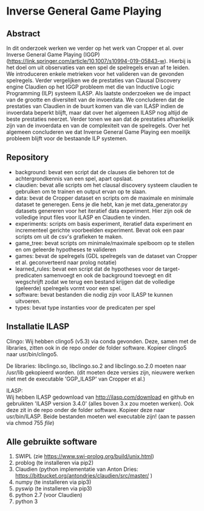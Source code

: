 # Inverse General Game Playing
## Abstract
In dit onderzoek werken we verder op het werk van Cropper et al. over Inverse General Game Playing (IGGP) (https://link.springer.com/article/10.1007/s10994-019-05843-w).
Hierbij is het doel om uit observaties van een spel de spelregels ervan af te leiden.
We introduceren enkele metrieken voor het valideren van de gevonden spelregels.
Verder vergelijken we de prestaties van Clausal Discovery engine Claudien op het IGGP probleem met die van Inductive Logic Programming (ILP) systeem ILASP.
Als laatste onderzoeken we de impact van de grootte en diversiteit van de invoerdata.
We concluderen dat de prestaties van Claudien in de buurt komen van die van ILASP indien de invoerdata beperkt blijft, maar dat over het algemeen ILASP nog altijd de beste prestaties neerzet.
Verder tonen we aan dat de prestaties afhankelijk zijn van de invoerdata en van de complexiteit van de spelregels.
Over het algemeen concluderen we dat Inverse General Game Playing een moeilijk probleem blijft voor de bestaande ILP systemen.
## Repository
* background: bevat een script dat de clauses die behoren tot de achtergrondkennis van een spel, apart opslaat.
* claudien: bevat alle scripts om het clausal discovery systeem claudien te gebruiken om te trainen en output ervan op te slaan.
* data: bevat de Cropper dataset en scripts om de maximale en minimale dataset te generegen. Eens je die hebt, kan je met data_generator.py datasets genereren voor het iteratief data experiment. Hier zijn ook de volledige input files voor ILASP en Claudien te vinden. 
* experiments: scripts om basis experiment, iteratief data experiment en incrementeel gerichte voorbeelden experiment. Bevat ook een paar scripts om uit de csv's grafieken te maken.
* game_tree: bevat scripts om minimale/maximale spelboom op te stellen en om geleerde hypotheses te valideren
* games: bevat de spelregels (GDL spelregels van de dataset van Cropper et al. geconverteerd naar prolog notatie)  
* learned_rules: bevat een script dat de hypotheses voor de target-predicaten samenvoegt en ook de background toevoegt en dit wegschrijft zodat we terug een bestand krijgen dat de volledige (geleerde) spelregels vormt voor een spel.
* software: bevat bestanden die nodig zijn voor ILASP te kunnen uitvoeren.
* types: bevat type instanties voor de predicaten per spel  
    
	
## Installatie ILASP
Clingo: 
Wij hebben clingo5 (v5.3) via conda gevonden. Deze, samen met de libraries, zitten ook in de repo onder de folder software. 
Kopieer clingo5 naar usr/bin/clingo5. 

De libraries: libclingo.so, libclingo.so.2 and libclingo.so.2.0 moeten naar /usr/lib gekopieerd worden.
(dit moeten deze versies zijn, nieuwere werken niet met de executable 'GGP_ILASP' van Cropper et al.)

ILASP:  
Wij hebben ILASP gedownload van http://ilasp.com/download en github en gebruikten 'ILASP version 3.4.0' (alles boven 3.x zou moeten werken).
Ook deze zit in de repo onder de folder software.
Kopieer deze naar usr/bin/ILASP.
Beide bestanden moeten wel executable zijn! (aan te passen via chmod 755 $file$)  


   
## Alle gebruikte software
1. SWIPL (zie https://www.swi-prolog.org/build/unix.html)
1. problog (te installeren via pip2)
1. Claudien (python implementatie van Anton Dries: https://bitbucket.org/antondries/claudien/src/master/ )
1. numpy (te installeren via pip3)
1. pyswip (te installeren via pip3)
1. python 2.7 (voor Claudien)
1. python 3
